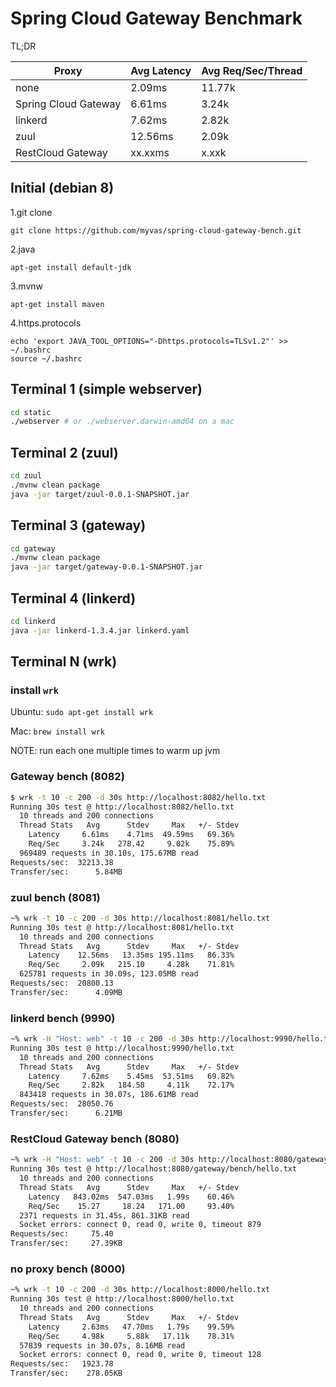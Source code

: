 Spring Cloud Gateway Benchmark
=======

TL;DR

Proxy | Avg Latency | Avg Req/Sec/Thread
-- | -- | -- 
none | 2.09ms | 11.77k
Spring Cloud Gateway | 6.61ms | 3.24k
linkerd | 7.62ms | 2.82k
zuul | 12.56ms | 2.09k
RestCloud Gateway | xx.xxms | x.xxk

## Initial (debian 8)
1.git clone
```
git clone https://github.com/myvas/spring-cloud-gateway-bench.git
```
2.java
```
apt-get install default-jdk
```
3.mvnw
```
apt-get install maven
```
4.https.protocols
```
echo 'export JAVA_TOOL_OPTIONS="-Dhttps.protocols=TLSv1.2"' >> ~/.bashrc
source ~/.bashrc
```

## Terminal 1 (simple webserver)

```bash
cd static
./webserver # or ./webserver.darwin-amd64 on a mac
```

## Terminal 2 (zuul)
```bash
cd zuul
./mvnw clean package
java -jar target/zuul-0.0.1-SNAPSHOT.jar 
```

## Terminal 3 (gateway)
```bash
cd gateway
./mvnw clean package
java -jar target/gateway-0.0.1-SNAPSHOT.jar 
```

## Terminal 4 (linkerd)
```bash
cd linkerd
java -jar linkerd-1.3.4.jar linkerd.yaml
```

## Terminal N (wrk)

### install `wrk`
Ubuntu: `sudo apt-get install wrk`

Mac: `brew install wrk`

NOTE: run each one multiple times to warm up jvm

### Gateway bench (8082)
```bash
$ wrk -t 10 -c 200 -d 30s http://localhost:8082/hello.txt
Running 30s test @ http://localhost:8082/hello.txt
  10 threads and 200 connections
  Thread Stats   Avg      Stdev     Max   +/- Stdev
    Latency     6.61ms    4.71ms  49.59ms   69.36%
    Req/Sec     3.24k   278.42     9.02k    75.89%
  969489 requests in 30.10s, 175.67MB read
Requests/sec:  32213.38
Transfer/sec:      5.84MB

```

### zuul bench (8081)
```bash
~% wrk -t 10 -c 200 -d 30s http://localhost:8081/hello.txt
Running 30s test @ http://localhost:8081/hello.txt
  10 threads and 200 connections
  Thread Stats   Avg      Stdev     Max   +/- Stdev
    Latency    12.56ms   13.35ms 195.11ms   86.33%
    Req/Sec     2.09k   215.10     4.28k    71.81%
  625781 requests in 30.09s, 123.05MB read
Requests/sec:  20800.13
Transfer/sec:      4.09MB
```

### linkerd bench (9990)
```bash
~% wrk -H "Host: web" -t 10 -c 200 -d 30s http://localhost:9990/hello.txt
Running 30s test @ http://localhost:9990/hello.txt
  10 threads and 200 connections
  Thread Stats   Avg      Stdev     Max   +/- Stdev
    Latency     7.62ms    5.45ms  53.51ms   69.82%
    Req/Sec     2.82k   184.58     4.11k    72.17%
  843418 requests in 30.07s, 186.61MB read
Requests/sec:  28050.76
Transfer/sec:      6.21MB
```

### RestCloud Gateway bench (8080)
```bash
~% wrk -H "Host: web" -t 10 -c 200 -d 30s http://localhost:8080/gateway/bench/hello.txt
Running 30s test @ http://localhost:8080/gateway/bench/hello.txt
  10 threads and 200 connections
  Thread Stats   Avg      Stdev     Max   +/- Stdev
    Latency   843.02ms  547.03ms   1.99s    60.46%
    Req/Sec    15.27     18.24   171.00     93.40%
  2371 requests in 31.45s, 861.31KB read
  Socket errors: connect 0, read 0, write 0, timeout 879
Requests/sec:     75.40
Transfer/sec:     27.39KB
```

### no proxy bench (8000)
```bash
~% wrk -t 10 -c 200 -d 30s http://localhost:8000/hello.txt
Running 30s test @ http://localhost:8000/hello.txt
  10 threads and 200 connections
  Thread Stats   Avg      Stdev     Max   +/- Stdev
    Latency     2.63ms   47.70ms   1.79s    99.59%
    Req/Sec     4.98k     5.88k   17.11k    78.31%
  57839 requests in 30.07s, 8.16MB read
  Socket errors: connect 0, read 0, write 0, timeout 128
Requests/sec:   1923.78
Transfer/sec:    278.05KB
```
